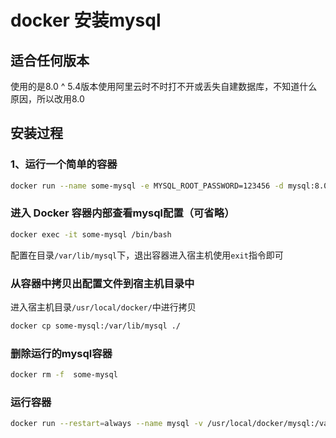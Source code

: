 # docker 安装mysql
## 适合任何版本
使用的是8.0
^ 5.4版本使用阿里云时不时打不开或丢失自建数据库，不知道什么原因，所以改用8.0

## 安装过程
### 1、运行一个简单的容器
```sh
docker run --name some-mysql -e MYSQL_ROOT_PASSWORD=123456 -d mysql:8.0
```
### 进入 Docker 容器内部查看mysql配置（可省略）
```sh
docker exec -it some-mysql /bin/bash
```
配置在目录`/var/lib/mysql`下，退出容器进入宿主机使用`exit`指令即可
### 从容器中拷贝出配置文件到宿主机目录中
进入宿主机目录`/usr/local/docker/`中进行拷贝
```sh
docker cp some-mysql:/var/lib/mysql ./
```
### 删除运行的mysql容器
```sh
docker rm -f  some-mysql
```
### 运行容器
```sh
docker run --restart=always --name mysql -v /usr/local/docker/mysql:/var/lib/mysql -p 3306:3306 -e MYSQL\_ROOT\_PASSWORD=123456 -d mysql:8.0
```
